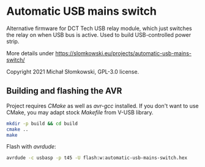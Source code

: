 # Automatic USB mains switch

Alternative firmware for DCT Tech USB relay module, which just switches the relay on when USB bus is active. Used to build USB-controlled power strip.

More details under https://slomkowski.eu/projects/automatic-usb-mains-switch/

Copyright 2021 Michał Słomkowski, GPL-3.0 license.


## Building and flashing the AVR

Project requires *CMake* as well as *avr-gcc* installed. If you don't want to use CMake, you may adapt stock *Makefile* from V-USB library.

```bash
mkdir -p build && cd build
cmake ..
make
```

Flash with *avrdude*:

```bash
avrdude -c usbasp -p t45 -U flash:w:automatic-usb-mains-switch.hex
```
